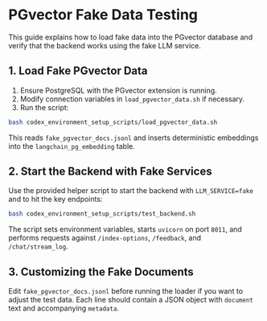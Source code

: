 # PGvector Fake Data Testing

This guide explains how to load fake data into the PGvector database and verify that the backend works using the fake LLM service.

## 1. Load Fake PGvector Data

1. Ensure PostgreSQL with the PGvector extension is running.
2. Modify connection variables in `load_pgvector_data.sh` if necessary.
3. Run the script:

```bash
bash codex_environment_setup_scripts/load_pgvector_data.sh
```

This reads `fake_pgvector_docs.jsonl` and inserts deterministic embeddings into the `langchain_pg_embedding` table.

## 2. Start the Backend with Fake Services

Use the provided helper script to start the backend with `LLM_SERVICE=fake` and to hit the key endpoints:

```bash
bash codex_environment_setup_scripts/test_backend.sh
```

The script sets environment variables, starts `uvicorn` on port `8011`, and performs requests against `/index-options`, `/feedback`, and `/chat/stream_log`.

## 3. Customizing the Fake Documents

Edit `fake_pgvector_docs.jsonl` before running the loader if you want to adjust the test data. Each line should contain a JSON object with `document` text and accompanying `metadata`.
